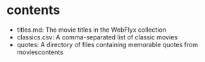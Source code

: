 # contents

- titles.md: The movie titles in the WebFlyx collection
- classics.csv: A comma-separated list of classic movies
- quotes: A directory of files containing memorable quotes from moviescontents

